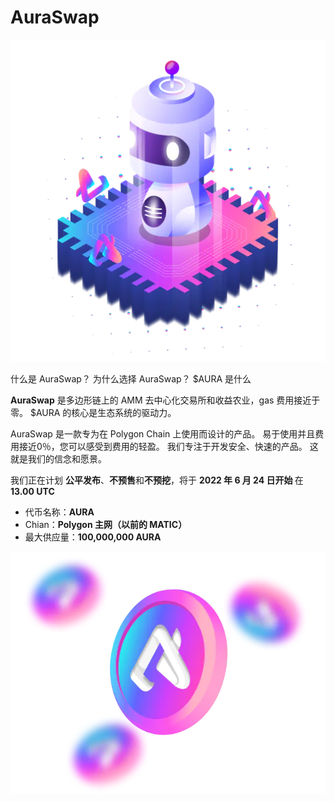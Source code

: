 # AuraSwap


![aura-robot](aura-robot.png)

<p>什么是 AuraSwap？ 为什么选择 AuraSwap？ $AURA 是什么</p>
<p><strong>AuraSwap</strong> 是多边形链上的 AMM 去中心化交易所和收益农业，gas 费用接近于零。 $AURA 的核心是生态系统的驱动力。</p>
<p>AuraSwap 是一款专为在 Polygon Chain 上使用而设计的产品。 易于使用并且费用接近0％，您可以感受到费用的轻盈。 我们专注于开发安全、快速的产品。 这就是我们的信念和愿景。</p>
<p>我们正在计划 <strong>公平发布</strong>、<strong>不预售</strong>和<strong>不预挖</strong>，将于 <strong>2022 年 6 月 24 日开始 </strong> 在<strong> 13.00 UTC</strong></p>
<ul>
   <li>代币名称：<strong>AURA</strong></li>
   <li>Chian：<strong>Polygon 主网（以前的 MATIC）</strong></li>
   <li>最大供应量：<strong>100,000,000 AURA</strong></li>
</ul>

![token2](token2.png)
